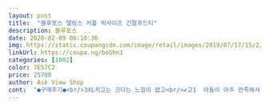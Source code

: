 ```yaml
---
layout: post 
title:  "블루포스 텔링스 커플 빅사이즈 긴팔후드티" 
description: 블루포스  ..
date: 2020-02-09 06:10:36 
img: https://static.coupangcdn.com/image/retail/images/2019/07/17/15/2/092b720d-f413-4643-a1f8-ea5c515e396d.jpg 
linkUrl: https://coupa.ng/boGhn1 
categories: [1002] 
color: 7E57C2 
price: 25700 
author: Ask View Shop 
cont:  "●구매후기●<br/>3XL치고는 크다는 느낌이 없고<br/>✔고1  아들이 아주 만족해서 별5개.<br/><br/>✔구입배경<br/>✔디자인<br/>✔사이즈<br/>✔재구매  and amp; 추천<br/>같은 브랜드로 다른 디자인 구매의사 있음.<br/><br/>그냥 보면 네이비라기보다는 그냥 채도 낮은 파란색 같습니다.<br/><br/>그래도 배송 빠르고 후드티 디자인과 품질도 좋고 포장도 잘 되어 있고 마음에 듭니다:)<br/>딥한 네이비인줄 알았는데.<br/>.<br/><br/>만족합니다.<br/><br/>모자 안쪽과 팔에 흰색줄이 있어서<br/>보이는것과 색이 많이 다릅니다.<br/>.<br/><br/>보통때는 XL, 2XL입는데<br/>봄가을에 안에 면티입고 입으면 딱 좋다.<br/><br/>사진보다 조금더 밝은 네이비색으로<br/>사진에서 보시다시피 팔과 후드모자 안쪽이 블랙으로 포인트가 되어 있어서 디자인이 너무 심심하지도 않고 예뻐요^^<br/>색상, 두께감, 재질은 설명된 대로 똑같아요!<br/>색상은 아주 맘에 듭니다.<br/><br/>스타일리시한 후드티셔츠  잘 구입한것 같아서<br/>아들 학원갈때나 평상복으로 입기 위해 구입<br/>아들한테 넉넉히 잘 맞았다<br/>아직 성장기라 어깨가 넓지 않음.<br/><br/>어제(금) 주문해서 오늘(토) 받았습니다! ㅎㅎ<br/>재질은 두껍지 않아서<br/>저는 키 160의 뚱녀라서 사이즈 선택하기가 어려웠는데 2XL로 샀더니 품이 좀 크고 어깨가 넓네요^^;; 택을 떼버려서 교환이 가능할진 모르겠지만 일단 신청해놨고, 만약 안 된다고 하면 그냥 입어야 할 듯요ㅎㅎ 이건 제가 사이즈를 잘못 선택한 거니까 구매하실 때 잘 생각해보고 선택하세요ㅎㅎ<br/>제품에 하자도 없고, 30수인데도 많이 무겁지 않고, 요즘처럼 날씨가 애매한 계절에 편하고 예쁘게 입을 수 있는 두께라서 참 마음에 드네요^^<br/>조금더 큰사이즈로 구입하라는 상품평이 많아서,<br/>좀더 스포티한 느낌을 줍니다.<br/><br/>참고하세요<br/>추천 합니다<br/>키182  몸무게 83kg<br/>하나더 큰 사이즈인 3XL로 구입했다.<br/><br/>후드티 도착하자마자 개봉해서 입어본 게 저 사진이에요^^<br/>" 
---
```

